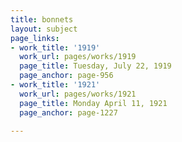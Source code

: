 ```yaml
---
title: bonnets
layout: subject
page_links:
- work_title: '1919'
  work_url: pages/works/1919
  page_title: Tuesday, July 22, 1919
  page_anchor: page-956
- work_title: '1921'
  work_url: pages/works/1921
  page_title: Monday April 11, 1921
  page_anchor: page-1227

---
```

